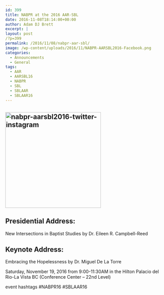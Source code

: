 ```yaml
---
id: 399
title: NABPR at the 2016 AAR-SBL
date: 2016-11-08T18:14:00+00:00
author: Adam DJ Brett
excerpt: |
layout: post
/?p=399
permalink: /2016/11/08/nabpr-aar-sbl/
image: /wp-content/uploads/2016/11/NABPR-AARSBL2016-Facebook.png
categories:
  - Announcements
  - General
tags:
  - AAR
  - AARSBL16
  - NABPR
  - SBL
  - SBLAAR
  - SBLAAR16
---
```

## [<img class="size-medium wp-image-400 aligncenter" src="http://nabpr.org/wp-content/uploads/2016/11/NABPR-AARSBL2016-twitter-instagram-300x300.png" alt="nabpr-aarsbl2016-twitter-instagram" width="300" height="300" srcset="/wp-content/uploads/2016/11/NABPR-AARSBL2016-twitter-instagram-300x300.png 300w, /wp-content/uploads/2016/11/NABPR-AARSBL2016-twitter-instagram-150x150.png 150w, /wp-content/uploads/2016/11/NABPR-AARSBL2016-twitter-instagram-768x768.png 768w, /wp-content/uploads/2016/11/NABPR-AARSBL2016-twitter-instagram-1024x1024.png 1024w, /wp-content/uploads/2016/11/NABPR-AARSBL2016-twitter-instagram.png 1080w" sizes="(max-width: 300px) 100vw, 300px" />](/wp-content/uploads/2016/11/NABPR-AARSBL2016-twitter-instagram.png)

## Presidential Address:

New Intersections in Baptist Studies by Dr. Eileen R. Campbell-Reed

## Keynote Address:

Embracing the Hopelessness by Dr. Miguel De La Torre

Saturday, November 19, 2016 from 9:00-11:30AM in the Hilton Palacio del Rio-La Vista BC (Conference Center &#8211; 22nd Level)

event hashtags #NABPR16 #SBLAAR16